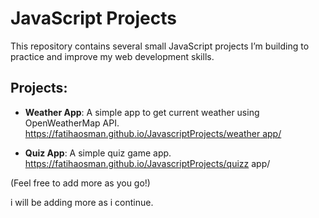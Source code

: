 # JavaScript Projects

This repository contains several small JavaScript projects I’m building to practice and improve my web development skills.

## Projects:

- **Weather App**: A simple app to get current weather using OpenWeatherMap API.  
  [https://fatihaosman.github.io/JavascriptProjects/weather app/](https://fatihaosman.github.io/JavascriptProjects/weather%20app/)

- **Quiz App**: A simple quiz game app.  
  https://fatihaosman.github.io/JavascriptProjects/quizz app/

(Feel free to add more as you go!)



i will be adding more as i continue.
